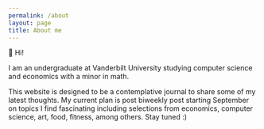 ```yaml
---
permalink: /about
layout: page
title: About me
---
```


👋 Hi! 

I am an undergraduate at Vanderbilt University studying computer science and economics with a minor in math. 

This website is designed to be a contemplative journal to share some of my latest thoughts. My current plan is post biweekly post starting September on topics I find fascinating including selections from economics, computer science, art, food, fitness, among others. Stay tuned :)
